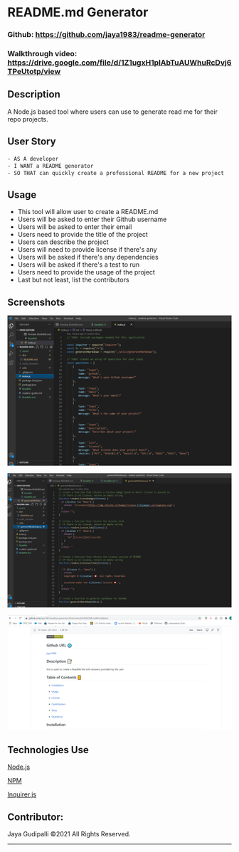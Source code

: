 # README.md Generator

### Github: https://github.com/jaya1983/readme-generator

### Walkthrough video: https://drive.google.com/file/d/1Z1ugxH1pIAbTuAUWhuRcDvj6TPeUtotp/view

## Description
A Node.js based tool where users can use to generate read me for their repo projects.

## User Story
```
- AS A developer
- I WANT a README generator
- SO THAT can quickly create a professional README for a new project
```


## Usage
- This tool will allow user to create a README.md
- Users will be asked to enter their Github username
- Users will be asked to enter their email
- Users need to provide the title of the project
- Users can describe the project
- Users will need to provide license if there's any
- Users will be asked if there's any dependencies
- Users will be asked if there's a test to run
- Users need to provide the usage of the project
- Last but not least, list the contributors


## Screenshots
![](assets/images/index_screenshot.png)

![](assets/images/markdown_screenshot.png)

![](assets/images/github_screenshot.png)

## Technologies Use
<p><a href="https://nodejs.org/">Node.js</a></p>
<p><a href="https://www.npmjs.com/">NPM</a></p>
<p><a href="https://www.npmjs.com/package/inquirer">Inquirer.js</a></p>

## Contributor:
Jaya Gudipalli ©2021 All Rights Reserved.
- - -